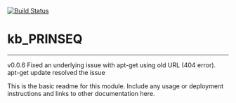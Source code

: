 [![Build Status](https://travis-ci.org/jkbaumohl/kb_PRINSEQ.svg?branch=master)](https://travis-ci.org/jkbaumohl/kb_PRINSEQ)

# kb_PRINSEQ
---

v0.0.6 Fixed an underlying issue with apt-get using old URL (404 error). apt-get update resolved the issue

This is the basic readme for this module. Include any usage or deployment instructions and links to other documentation here.
